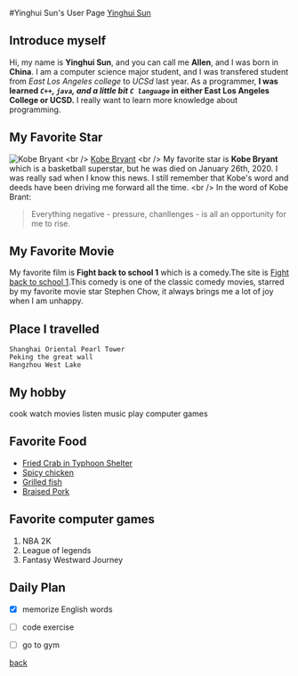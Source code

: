 #Yinghui Sun's User Page
[Yinghui Sun](55.jpg)
## Introduce myself
Hi, my name is **Yinghui Sun**, and you can call me **Allen**, and I was born in **China**. I am a computer science major student, and I was transfered student from *East Los Angeles college* to *UCSd* last year. As a programmer, **I was learned _`C++`, `java`, and a little bit `C language`_ in either East Los Angeles College or UCSD.** I really want to learn more knowledge about programming. 

## My Favorite Star
![Kobe Bryant](https://clutchpoints.com/wp-content/uploads/2020/01/Kobe-Bryant-killed-in-fatal-helicopter-crash.jpg)
<br />
[Kobe Bryant](index2.md)
<br />
My favorite star is **Kobe Bryant** which is a basketball superstar, but he was died on January 26th, 2020. I was really sad when I know this news. I still remember that Kobe's word and deeds have been driving me forward all the time.
<br />
In the word of Kobe Brant:
> Everything negative - pressure, chanllenges - is all an opportunity for me to rise.

## My Favorite Movie
My favorite film is **Fight back to school 1** which is a comedy.The site is [Fight back to school 1](https://www.youtube.com/watch?v=tYI1xW2p8Bo).This comedy is one of the classic comedy movies, starred by my favorite movie star Stephen Chow, it always brings me a lot of joy when I am unhappy.

## Place I travelled
```
Shanghai Oriental Pearl Tower
Peking the great wall
Hangzhou West Lake
```

## My hobby
cook
watch movies
listen music
play computer games

## Favorite Food
* [Fried Crab in Typhoon Shelter](11.png)
* [Spicy chicken](22.png)
* [Grilled fish](33.png)
* [Braised Pork](44.png)

## Favorite computer games
1. NBA 2K
2. League of legends
3. Fantasy Westward Journey

## Daily Plan
- [x] memorize English words
- [ ] code exercise
- [ ] go to gym


[back](#introduce-myself)

